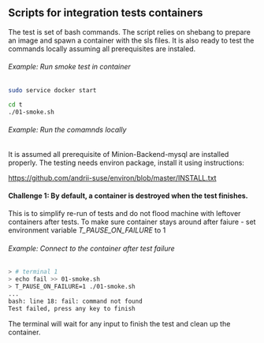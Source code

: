 Scripts for integration tests containers
-------------------

The test is set of bash commands.
The script relies on shebang to prepare an image and spawn a container with the sls files.
It is also ready to test the commands locally assuming all prerequisites are instaled.

###### Example: Run smoke test in container

```bash
sudo service docker start
```

```bash
cd t
./01-smoke.sh
```

###### Example: Run the comamnds locally

It is assumed all prerequisite of Minion-Backend-mysql are installed properly.
The testing needs environ package, install it using instructions:

https://github.com/andrii-suse/environ/blob/master/INSTALL.txt


#### Challenge 1: By default, a container is destroyed when the test finishes.

This is to simplify re-run of tests and do not flood machine with leftover containers after tests.
To make sure container stays around after faiure - set environment variable *T_PAUSE_ON_FAILURE* to 1

###### Example: Connect to the container after test failure

```bash
> # terminal 1
> echo fail >> 01-smoke.sh
> T_PAUSE_ON_FAILURE=1 ./01-smoke.sh
...
bash: line 18: fail: command not found
Test failed, press any key to finish
```
The terminal will wait for any input to finish the test and clean up the container.
